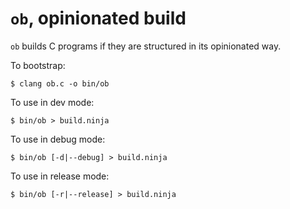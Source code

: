 `ob`, opinionated build
=====================

`ob` builds C programs if they are structured in its opinionated way.

To bootstrap:

    $ clang ob.c -o bin/ob

To use in dev mode:

    $ bin/ob > build.ninja

To use in debug mode:

    $ bin/ob [-d|--debug] > build.ninja

To use in release mode:

    $ bin/ob [-r|--release] > build.ninja
